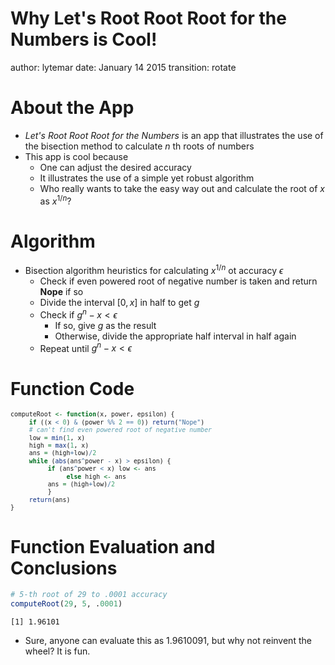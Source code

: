 Why Let's Root Root Root for the Numbers is Cool!
========================================================
author: lytemar
date: January 14 2015
transition: rotate

About the App
========================================================

- *Let's Root Root Root for the Numbers* is an app that illustrates the use of the bisection method to calculate $n$ th roots of numbers
- This app is cool because
     - One can adjust the desired accuracy
     - It illustrates the use of a simple yet robust algorithm
     - Who really wants to take the easy way out and calculate the root of $x$ as $x^{1/n}$?

Algorithm
========================================================

- Bisection algorithm heuristics for calculating $x^{1/n}$ ot accuracy $\epsilon$
     - Check if even powered root of negative number is taken and return **Nope** if so
     - Divide the interval $[0,x]$ in half to get $g$
     - Check if $g^n - x < \epsilon$
          - If so, give $g$ as the result
          - Otherwise, divide the appropriate half interval in half again
     - Repeat until $g^n - x < \epsilon$

Function Code
========================================================
<small>

```r
computeRoot <- function(x, power, epsilon) {
     if ((x < 0) & (power %% 2 == 0)) return("Nope")
     # can't find even powered root of negative number
     low = min(1, x)
     high = max(1, x)
     ans = (high+low)/2
     while (abs(ans^power - x) > epsilon) {
          if (ans^power < x) low <- ans
               else high <- ans
          ans = (high+low)/2
          }
     return(ans)
}
```
</small>

Function Evaluation and Conclusions
====

```r
# 5-th root of 29 to .0001 accuracy
computeRoot(29, 5, .0001)
```

```
[1] 1.96101
```

- Sure, anyone can evaluate this as 1.9610091, but why not reinvent the wheel?  It is fun.
